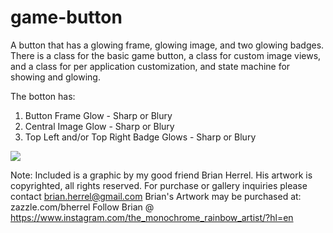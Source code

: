 # game-button
A button that has a glowing frame, glowing image, and two glowing badges.
There is a class for the basic game button, a class for custom image views, and a class for per application customization, and state machine for showing and glowing.

The botton has:
  1) Button Frame Glow - Sharp or Blury
  2) Central Image Glow - Sharp or Blury
  3) Top Left and/or Top Right Badge Glows - Sharp or Blury
  
![](game-button.gif)

Note:
Included is a graphic by my good friend Brian Herrel. His artwork is copyrighted, all rights reserved. For purchase or gallery inquiries please contact brian.herrel@gmail.com 
Brian's Artwork may be purchased at: zazzle.com/bherrel
Follow Brian @  https://www.instagram.com/the_monochrome_rainbow_artist/?hl=en

